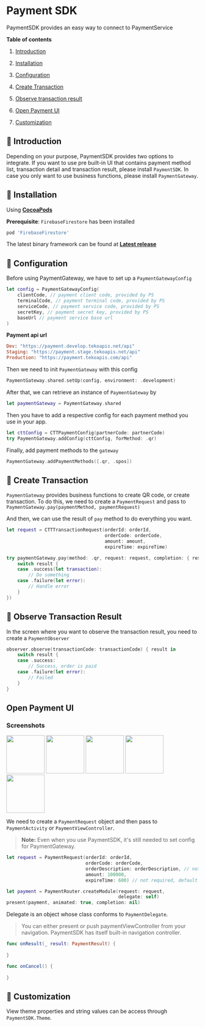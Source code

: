 # Payment SDK

PaymentSDK provides an easy way to connect to PaymentService

**Table of contents**

1. [Introduction](#introduction)

2. [Installation](#installation)

3. [Configuration](#configuration)

4. [Create Transaction](#create-transaction)

5. [Observe transaction result](#observe-transaction)

6. [Open Payment UI](#open-payment-ui)

7. [Customization](#customization)

## 🤚 Introduction <a name="introduction"></a>

Depending on your purpose, PaymentSDK provides two options to integrate. If you want to use pre built-in UI that contains payment method list, transaction detail and transaction result, please install `PaymentSDK`. In case you only want to use business functions, please install `PaymentGateway`.

## 🍖  Installation <a name="installation"></a>

Using **[CocoaPods](https://cocoapods.org/)**

**Prerequisite**: `FirebaseFirestore` has been installed

```ruby
pod 'FirebaseFirestore'
```

The latest binary framework can be found at **[Latest release](https://github.com/tungnx-teko/Minerva/releases/latest)**

## 🔩 Configuration<a name="configuration"></a>

Before using PaymentGateway, we have to set up a `PaymentGatewayConfig`

```swift
let config = PaymentGatewayConfig(
    clientCode, // payment client code, provided by PS
    terminalCode, // payment terminal code, provided by PS
    serviceCode, // payment service code, provided by PS
    secretKey, // payment secret key, provided by PS
    baseUrl // payment service base url
)
```

**Payment api url**

```ruby
Dev: "https://payment.develop.tekoapis.net/api"
Staging: "https://payment.stage.tekoapis.net/api"
Production: "https://payment.tekoapis.com/api"
```

Then we need to init `PaymentGateway` with this config

```swift
PaymentGateway.shared.setUp(config, environment: .development)
```

After that, we can retrieve an instance of `PaymentGateway` by

```swift
let paymentGateway = PaymentGateway.shared
```

Then you have to add a respective config for each payment method you use in your app.

```swift
let cttConfig = CTTPaymentConfig(partnerCode: partnerCode)
try PaymentGateway.addConfig(cttConfig, forMethod: .qr)
```

Finally, add payment methods to the `gateway`

```swift
PaymentGateway.addPaymentMethods([.qr, .spos])
```


## 🔑 Create Transaction<a name="create-transaction"></a>

`PaymentGateway` provides business functions to create QR code, or create transaction. To do this, we need to create a `PaymentRequest` and pass to `PaymentGateway.pay(paymentMethod, paymentRequest)`

And then, we can use the result of `pay` method to do everything you want.

```swift
let request = CTTTransactionRequest(orderId: orderId,
                                    orderCode: orderCode,
                                    amount: amount, 
                                    expireTime: expireTime)                                     
```

```swift
try paymentGateway.pay(method: .qr, request: request, completion: { result in
    switch result {
    case .success(let transaction):
        // Do something
    case .failure(let error):
        // Handle error
    }
})  
```

## 🔑 Observe Transaction Result<a name="observe-transaction"></a>

In the screen where you want to observe the transaction result, you need to create a `PaymentObserver`

```swift
observer.observe(transactionCode: transactionCode) { result in
    switch result {
    case .success:
        // Success, order is paid
    case .failure(let error):
        // Failed
    }
}
```

## Open Payment UI<a name="open-payment-ui"></a>

### Screenshots

<p float="left">
  <img src="https://i.imgur.com/cGTRiaa.png" width="100" />
  <img src="https://i.imgur.com/AFW3VMW.png" width="100" /> 
  <img src="https://i.imgur.com/qbWj3z8.png" width="100" />
  <img src="https://i.imgur.com/OYn0BS9.png" width="100" />
  <img src="https://i.imgur.com/6PDyS71.png" width="100" />
</p>

We need to create a `PaymentRequest` object and then pass to `PaymentActivity` or `PaymentViewController`.

> **Note:** Even when you use PaymentSDK, it's still needed to set config for PaymentGateway.

```swift
let request = PaymentRequest(orderId: orderId,
                             orderCode: orderCode,
                             orderDescription: orderDescription, // not required
                             amount: 100000,
                             expireTime: 600) // not required, default is 600s
```

```swift
let payment = PaymentRouter.createModule(request: request, 
                                         delegate: self)
present(payment, animated: true, completion: nil)
```

Delegate is an object whose class conforms to `PaymentDelegate`. 

> You can either present or push paymentViewController from your navigation. PaymentSDK has itself built-in navigation controller. 

```swift
func onResult(_ result: PaymentResult) {
    
}

func onCancel() {
    
}
```

## 🌈 Customization<a name="customization"></a>

View theme properties and string values can be access through `PaymentSDK.Theme`.
